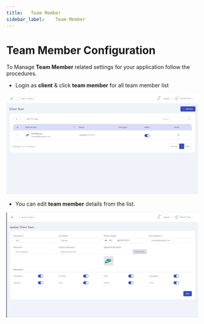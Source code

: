 ```yaml
---
title:   Team Member
sidebar_label:    Team Member
---
```


# Team Member Configuration
To Manage **Team Member** related settings for your application follow the procedures.


- Login as **client** &  click **team member** for all team member list

![SaleBot](../assets/screenshots/team_member_1.png)

- You can edit **team member** details from the list.

![SaleBot](../assets/screenshots/team_member_2.png)








